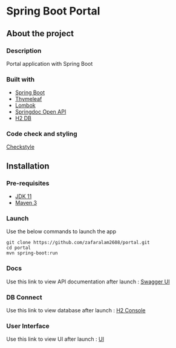 # Spring Boot Portal

## About the project

### Description
Portal application with Spring Boot

### Built with
* [Spring Boot](https://spring.io/projects/spring-boot/)
* [Thymeleaf](https://www.thymeleaf.org/)
* [Lombok](https://projectlombok.org/)
* [Springdoc Open API](https://springdoc.org/)
* [H2 DB](https://www.h2database.com/html/main.html)

### Code check and styling
 [Checkstyle](https://maven.apache.org/plugins/maven-checkstyle-plugin/index.html)

## Installation

### Pre-requisites
* [JDK 11](https://www.oracle.com/in/java/technologies/javase/jdk11-archive-downloads.html)
* [Maven 3](https://maven.apache.org/download.cgi)

### Launch
Use the below commands to launch the app
```
git clone https://github.com/zafaralam2608/portal.git
cd portal
mvn spring-boot:run
```
### Docs
Use this link to view API documentation after launch : 
[Swagger UI](http://localhost:8080/swagger-ui/index.html)

### DB Connect 
Use this link to view database after launch : 
[H2 Console](http://localhost:8080/h2-console)

### User Interface
Use this link to view UI after launch : 
[UI](http://localhost:8080/portal)
